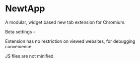 # NewtApp
A modular, widget based new tab extension for Chromium.

Beta settings -

Extension has no restriction on viewed websites, for debugging convenience

JS files are not minified
